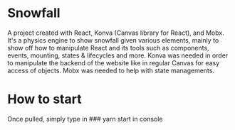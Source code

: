 # Snowfall

A project created with React, Konva (Canvas library for React), and Mobx.
It's a physics engine to show snowfall given various elements, mainly to show off how to manipulate React and its tools such as components, events, mounting, states & lifecycles and more.
Konva was needed in order to manipulate the backend of the website like in regular Canvas for easy access of objects.
Mobx was needed to help with state managements.

# How to start
Once pulled, simply type in ### yarn start in console
